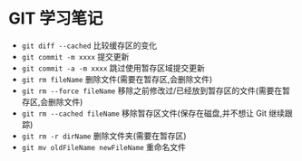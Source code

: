 # GIT 学习笔记

- `git diff --cached` 比较缓存区的变化
- `git commit -m xxxx` 提交更新
- `git commit -a -m xxxx` 跳过使用暂存区域提交更新
- `git rm fileName` 删除文件(需要在暂存区,会删除文件)
- `git rm --force fileName` 移除之前修改过/已经放到暂存区的文件(需要在暂存区,会删除文件)
- `git rm --cached fileName` 移除暂存区文件(保存在磁盘,并不想让 Git 继续跟踪)
- `git rm -r dirName` 删除文件夹(需要在暂存区)
- `git mv oldFileName newFileName` 重命名文件
